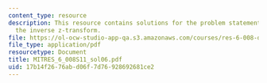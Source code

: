 ```yaml
---
content_type: resource
description: This resource contains solutions for the problem statements related to
  the inverse z-transform.
file: https://ol-ocw-studio-app-qa.s3.amazonaws.com/courses/res-6-008-digital-signal-processing-spring-2011/17b14f2676abd06f7d76928692681ce2_MITRES_6_008S11_sol06.pdf
file_type: application/pdf
resourcetype: Document
title: MITRES_6_008S11_sol06.pdf
uid: 17b14f26-76ab-d06f-7d76-928692681ce2
---
```

